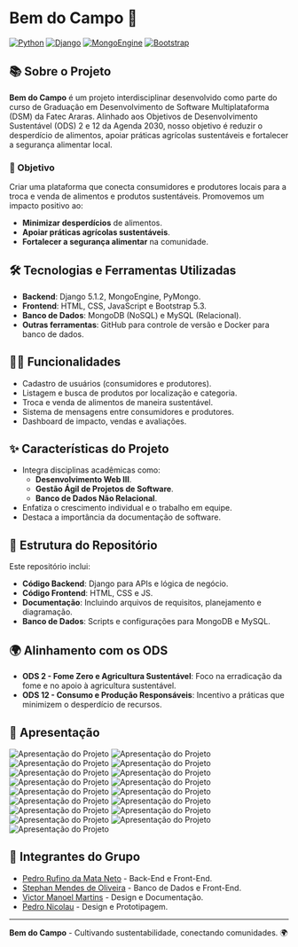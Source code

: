 # Bem do Campo 🌱

[![Python](https://img.shields.io/badge/Python-3.10-blue?style=for-the-badge&logo=python)](https://www.python.org/)
[![Django](https://img.shields.io/badge/Django-5.1.2-green?style=for-the-badge&logo=django)](https://www.djangoproject.com/)
[![MongoEngine](https://img.shields.io/badge/MongoEngine-0.29.1-orange?style=for-the-badge&logo=mongodb)](https://www.mongoengine.org/)
[![Bootstrap](https://img.shields.io/badge/Bootstrap-5.3-purple?style=for-the-badge&logo=bootstrap)](https://getbootstrap.com/)

## 📚 Sobre o Projeto
**Bem do Campo** é um projeto interdisciplinar desenvolvido como parte do curso de Graduação em Desenvolvimento de Software Multiplataforma (DSM) da Fatec Araras. Alinhado aos Objetivos de Desenvolvimento Sustentável (ODS) 2 e 12 da Agenda 2030, nosso objetivo é reduzir o desperdício de alimentos, apoiar práticas agrícolas sustentáveis e fortalecer a segurança alimentar local.

### 🎯 Objetivo
Criar uma plataforma que conecta consumidores e produtores locais para a troca e venda de alimentos e produtos sustentáveis. Promovemos um impacto positivo ao:
- **Minimizar desperdícios** de alimentos.
- **Apoiar práticas agrícolas sustentáveis**.
- **Fortalecer a segurança alimentar** na comunidade.

## 🛠️ Tecnologias e Ferramentas Utilizadas
- **Backend**: Django 5.1.2, MongoEngine, PyMongo.
- **Frontend**: HTML, CSS, JavaScript e Bootstrap 5.3.
- **Banco de Dados**: MongoDB (NoSQL) e MySQL (Relacional).
- **Outras ferramentas**: GitHub para controle de versão e Docker para banco de dados.

## 🧑‍💻 Funcionalidades
- Cadastro de usuários (consumidores e produtores).
- Listagem e busca de produtos por localização e categoria.
- Troca e venda de alimentos de maneira sustentável.
- Sistema de mensagens entre consumidores e produtores.
- Dashboard de impacto, vendas e avaliações.

## ✨ Características do Projeto
- Integra disciplinas acadêmicas como:
  - **Desenvolvimento Web III**.
  - **Gestão Ágil de Projetos de Software**.
  - **Banco de Dados Não Relacional**.
- Enfatiza o crescimento individual e o trabalho em equipe.
- Destaca a importância da documentação de software.

## 📂 Estrutura do Repositório
Este repositório inclui:
- **Código Backend**: Django para APIs e lógica de negócio.
- **Código Frontend**: HTML, CSS e JS.
- **Documentação**: Incluindo arquivos de requisitos, planejamento e diagramação.
- **Banco de Dados**: Scripts e configurações para MongoDB e MySQL.

## 🌍 Alinhamento com os ODS
- **ODS 2 - Fome Zero e Agricultura Sustentável**: Foco na erradicação da fome e no apoio à agricultura sustentável.
- **ODS 12 - Consumo e Produção Responsáveis**: Incentivo a práticas que minimizem o desperdício de recursos.

## 📄 Apresentação
![Apresentação do Projeto](./Documentacao/imgs_apresentacao/1.png)
![Apresentação do Projeto](./Documentacao/imgs_apresentacao/2.png)
![Apresentação do Projeto](./Documentacao/imgs_apresentacao/3.png)
![Apresentação do Projeto](./Documentacao/imgs_apresentacao/4.png)
![Apresentação do Projeto](./Documentacao/imgs_apresentacao/5.png)
![Apresentação do Projeto](./Documentacao/imgs_apresentacao/6.png)
![Apresentação do Projeto](./Documentacao/imgs_apresentacao/7.png)
![Apresentação do Projeto](./Documentacao/imgs_apresentacao/8.png)
![Apresentação do Projeto](./Documentacao/imgs_apresentacao/9.png)
![Apresentação do Projeto](./Documentacao/imgs_apresentacao/10.png)
![Apresentação do Projeto](./Documentacao/imgs_apresentacao/11.png)
![Apresentação do Projeto](./Documentacao/imgs_apresentacao/12.png)
![Apresentação do Projeto](./Documentacao/imgs_apresentacao/13.png)
![Apresentação do Projeto](./Documentacao/imgs_apresentacao/14.png)
![Apresentação do Projeto](./Documentacao/imgs_apresentacao/15.png)
![Apresentação do Projeto](./Documentacao/imgs_apresentacao/16.png)
![Apresentação do Projeto](./Documentacao/imgs_apresentacao/17.png)

## 👥 Integrantes do Grupo
- [Pedro Rufino da Mata Neto](https://github.com/PedNeto) - Back-End e Front-End.
- [Stephan Mendes de Oliveira](https://github.com/StephanMendes) - Banco de Dados e Front-End.
- [Victor Manoel Martins](https://github.com/heyvitin) - Design e Documentação.
- [Pedro Nicolau](https://github.com/pedromnicolau) - Design e Prototipagem.

---

**Bem do Campo** - Cultivando sustentabilidade, conectando comunidades. 🌍
